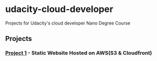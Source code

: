 # udacity-cloud-developer

Projects for Udacity's cloud developer Nano Degree Course

## Projects

### [Project 1](https://github.com/guilleeh/udacity-cloud-developer/tree/master/project1) - Static Website Hosted on AWS(S3 & Cloudfront)
